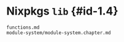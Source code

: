 # Nixpkgs `lib` {#id-1.4}

```{=include=} chapters
functions.md
module-system/module-system.chapter.md
```

